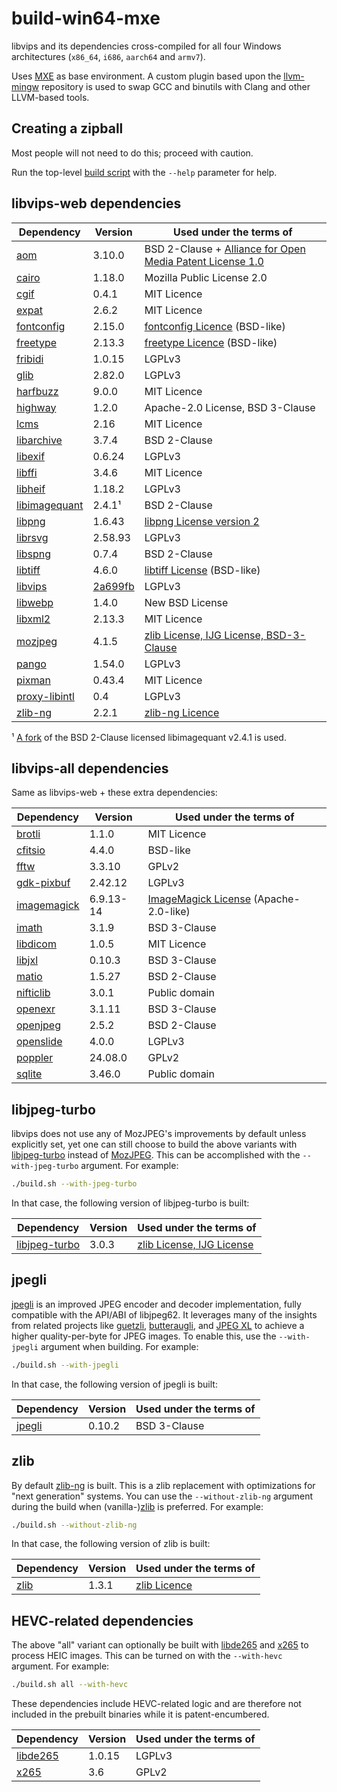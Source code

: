 # build-win64-mxe

libvips and its dependencies cross-compiled for all four Windows architectures (`x86_64`, `i686`,
`aarch64` and `armv7`).

Uses [MXE](https://github.com/mxe/mxe) as base environment. A custom plugin based upon the
[llvm-mingw](https://github.com/mstorsjo/llvm-mingw) repository is used to swap GCC and binutils
with Clang and other LLVM-based tools.

## Creating a zipball

Most people will not need to do this; proceed with caution.

Run the top-level [build script](build.sh) with the `--help` parameter for help.

## libvips-web dependencies

| Dependency      | Version   | Used under the terms of                                      |
|-----------------|-----------|--------------------------------------------------------------|
| [aom]           | 3.10.0    | BSD 2-Clause + [Alliance for Open Media Patent License 1.0]  |
| [cairo]         | 1.18.0    | Mozilla Public License 2.0                                   |
| [cgif]          | 0.4.1     | MIT Licence                                                  |
| [expat]         | 2.6.2     | MIT Licence                                                  |
| [fontconfig]    | 2.15.0    | [fontconfig Licence] (BSD-like)                              |
| [freetype]      | 2.13.3    | [freetype Licence] (BSD-like)                                |
| [fribidi]       | 1.0.15    | LGPLv3                                                       |
| [glib]          | 2.82.0    | LGPLv3                                                       |
| [harfbuzz]      | 9.0.0     | MIT Licence                                                  |
| [highway]       | 1.2.0     | Apache-2.0 License, BSD 3-Clause                             |
| [lcms]          | 2.16      | MIT Licence                                                  |
| [libarchive]    | 3.7.4     | BSD 2-Clause                                                 |
| [libexif]       | 0.6.24    | LGPLv3                                                       |
| [libffi]        | 3.4.6     | MIT Licence                                                  |
| [libheif]       | 1.18.2    | LGPLv3                                                       |
| [libimagequant] | 2.4.1¹    | BSD 2-Clause                                                 |
| [libpng]        | 1.6.43    | [libpng License version 2]                                   |
| [librsvg]       | 2.58.93   | LGPLv3                                                       |
| [libspng]       | 0.7.4     | BSD 2-Clause                                                 |
| [libtiff]       | 4.6.0     | [libtiff License] (BSD-like)                                 |
| [libvips]       | [2a699fb] | LGPLv3                                                       |
| [libwebp]       | 1.4.0     | New BSD License                                              |
| [libxml2]       | 2.13.3    | MIT Licence                                                  |
| [mozjpeg]       | 4.1.5     | [zlib License, IJG License, BSD-3-Clause]                    |
| [pango]         | 1.54.0    | LGPLv3                                                       |
| [pixman]        | 0.43.4    | MIT Licence                                                  |
| [proxy-libintl] | 0.4       | LGPLv3                                                       |
| [zlib-ng]       | 2.2.1     | [zlib-ng Licence]                                            |

¹ [A fork](https://github.com/lovell/libimagequant) of the BSD 2-Clause licensed libimagequant v2.4.1 is used.  

[2a699fb]: https://github.com/libvips/libvips/commit/2a699fb479f7338957148aeb1257efc605fc05bc

[aom]: https://aomedia.googlesource.com/aom/
[Alliance for Open Media Patent License 1.0]: https://aomedia.org/license/patent-license/
[cairo]: https://gitlab.freedesktop.org/cairo/cairo
[cgif]: https://github.com/dloebl/cgif
[expat]: https://github.com/libexpat/libexpat
[fontconfig]: https://gitlab.freedesktop.org/fontconfig/fontconfig
[fontconfig Licence]: https://gitlab.freedesktop.org/fontconfig/fontconfig/blob/main/COPYING
[freetype]: https://gitlab.freedesktop.org/freetype/freetype
[freetype Licence]: https://gitlab.freedesktop.org/freetype/freetype/blob/master/docs/FTL.TXT
[fribidi]: https://github.com/fribidi/fribidi
[glib]: https://gitlab.gnome.org/GNOME/glib
[harfbuzz]: https://github.com/harfbuzz/harfbuzz
[highway]: https://github.com/google/highway
[lcms]: https://github.com/mm2/Little-CMS
[libarchive]: https://github.com/libarchive/libarchive
[libexif]: https://github.com/libexif/libexif
[libffi]: https://github.com/libffi/libffi
[libheif]: https://github.com/strukturag/libheif
[libimagequant]: https://github.com/lovell/libimagequant
[libpng]: https://github.com/glennrp/libpng
[libpng License version 2]: https://github.com/glennrp/libpng/blob/master/LICENSE
[librsvg]: https://gitlab.gnome.org/GNOME/librsvg
[libspng]: https://github.com/randy408/libspng
[libtiff]: https://gitlab.com/libtiff/libtiff
[libtiff License]: https://libtiff.gitlab.io/libtiff/project/license.html
[libvips]: https://github.com/libvips/libvips
[libwebp]: https://github.com/webmproject/libwebp
[libxml2]: https://gitlab.gnome.org/GNOME/libxml2
[mozjpeg]: https://github.com/mozilla/mozjpeg
[zlib License, IJG License, BSD-3-Clause]: https://github.com/mozilla/mozjpeg/blob/master/LICENSE.md
[pango]: https://gitlab.gnome.org/GNOME/pango
[pixman]: https://gitlab.freedesktop.org/pixman/pixman
[proxy-libintl]: https://github.com/frida/proxy-libintl
[zlib-ng]: https://github.com/zlib-ng/zlib-ng
[zlib-ng Licence]: https://github.com/zlib-ng/zlib-ng/blob/develop/LICENSE.md

## libvips-all dependencies

Same as libvips-web + these extra dependencies:

| Dependency      | Version   | Used under the terms of                                      |
|-----------------|-----------|--------------------------------------------------------------|
| [brotli]        | 1.1.0     | MIT Licence                                                  |
| [cfitsio]       | 4.4.0     | BSD-like                                                     |
| [fftw]          | 3.3.10    | GPLv2                                                        |
| [gdk-pixbuf]    | 2.42.12   | LGPLv3                                                       |
| [imagemagick]   | 6.9.13-14 | [ImageMagick License] (Apache-2.0-like)                      |
| [imath]         | 3.1.9     | BSD 3-Clause                                                 |
| [libdicom]      | 1.0.5     | MIT Licence                                                  |
| [libjxl]        | 0.10.3    | BSD 3-Clause                                                 |
| [matio]         | 1.5.27    | BSD 2-Clause                                                 |
| [nifticlib]     | 3.0.1     | Public domain                                                |
| [openexr]       | 3.1.11    | BSD 3-Clause                                                 |
| [openjpeg]      | 2.5.2     | BSD 2-Clause                                                 |
| [openslide]     | 4.0.0     | LGPLv3                                                       |
| [poppler]       | 24.08.0   | GPLv2                                                        |
| [sqlite]        | 3.46.0    | Public domain                                                |

[brotli]: https://github.com/google/brotli
[cfitsio]: https://heasarc.gsfc.nasa.gov/fitsio/
[fftw]: https://github.com/FFTW/fftw3
[gdk-pixbuf]: https://gitlab.gnome.org/GNOME/gdk-pixbuf
[imagemagick]: https://github.com/ImageMagick/ImageMagick6
[ImageMagick License]: https://imagemagick.org/script/license.php
[imath]: https://github.com/AcademySoftwareFoundation/Imath
[libdicom]: https://github.com/ImagingDataCommons/libdicom
[libjxl]: https://github.com/libjxl/libjxl
[matio]: https://github.com/tbeu/matio
[nifticlib]: https://github.com/NIFTI-Imaging/nifti_clib
[openexr]: https://github.com/AcademySoftwareFoundation/openexr
[openjpeg]: https://github.com/uclouvain/openjpeg
[openslide]: https://github.com/openslide/openslide
[poppler]: https://gitlab.freedesktop.org/poppler/poppler
[sqlite]: https://sqlite.org/

## libjpeg-turbo

libvips does not use any of MozJPEG's improvements by default unless explicitly set,
yet one can still choose to build the above variants with [libjpeg-turbo] instead of
[MozJPEG][mozjpeg]. This can be accomplished with the `--with-jpeg-turbo` argument.
For example:

```bash
./build.sh --with-jpeg-turbo
```

In that case, the following version of libjpeg-turbo is built:

| Dependency      | Version   | Used under the terms of                                      |
|-----------------|-----------|--------------------------------------------------------------|
| [libjpeg-turbo] | 3.0.3     | [zlib License, IJG License]                                  |

[libjpeg-turbo]: https://github.com/libjpeg-turbo/libjpeg-turbo
[zlib License, IJG License]: https://github.com/libjpeg-turbo/libjpeg-turbo/blob/main/LICENSE.md

## jpegli

[jpegli] is an improved JPEG encoder and decoder implementation, fully compatible with
the API/ABI of libjpeg62. It leverages many of the insights from related projects like
[guetzli](https://github.com/google/guetzli), [butteraugli](
https://github.com/google/butteraugli), and [JPEG XL][libjxl] to achieve a higher
quality-per-byte for JPEG images. To enable this, use the `--with-jpegli` argument when
building. For example:

```bash
./build.sh --with-jpegli
```

In that case, the following version of jpegli is built:

| Dependency      | Version   | Used under the terms of                                      |
|-----------------|-----------|--------------------------------------------------------------|
| [jpegli]        | 0.10.2    | BSD 3-Clause                                                 |

[jpegli]: https://github.com/libjxl/libjxl/tree/main/lib/jpegli

## zlib

By default [zlib-ng] is built. This is a zlib replacement with optimizations for
"next generation" systems. You can use the `--without-zlib-ng` argument during the
build when (vanilla-)[zlib] is preferred. For example:

```bash
./build.sh --without-zlib-ng
```

In that case, the following version of zlib is built:

| Dependency      | Version   | Used under the terms of                                      |
|-----------------|-----------|--------------------------------------------------------------|
| [zlib]          | 1.3.1     | [zlib Licence]                                               |

[zlib]: https://zlib.net/
[zlib Licence]: https://github.com/madler/zlib/blob/master/zlib.h

## HEVC-related dependencies

The above "all" variant can optionally be built with [libde265] and [x265] to process
HEIC images. This can be turned on with the `--with-hevc` argument. For example:

```bash
./build.sh all --with-hevc
```

These dependencies include HEVC-related logic and are therefore not included in the
prebuilt binaries while it is patent-encumbered.

| Dependency      | Version   | Used under the terms of                                      |
|-----------------|-----------|--------------------------------------------------------------|
| [libde265]      | 1.0.15    | LGPLv3                                                       |
| [x265]          | 3.6       | GPLv2                                                        |

[libde265]: https://github.com/strukturag/libde265
[x265]: https://bitbucket.org/multicoreware/x265_git/wiki/Home
